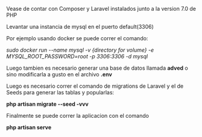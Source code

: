 Vease de contar con Composer y Laravel instalados junto a la version 7.0 de PHP

Levantar una instancia de mysql en el puerto default(3306)

Por ejemplo usando docker se puede correr el comando:

_sudo docker run --name mysql -v {directory for volume} -e MYSQL_ROOT_PASSWORD=root -p 3306:3306 -d mysql_

Luego tambien es necesario generar una base de datos llamada **adved** o sino modificarla a gusto en el archivo **.env**

Luego es necesario correr el comando de migrations de Laravel y el de Seeds para generar las tablas y popularlas:

**php artisan migrate --seed -vvv**

Finalmente se puede correr la aplicacion con el comando 

**php artisan serve**

